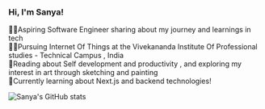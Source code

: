 <!--Simple bio-->

### Hi, I'm Sanya!

👩‍💻Aspiring Software Engineer sharing about my journey and learnings in tech </br>
👩‍🎓Pursuing Internet Of Things at the Vivekananda Institute Of Professional studies - Technical Campus , India </br>
🌷Reading about Self development and productivity , and exploring my interest in art through sketching and painting </br>
💭Currently learning about Next.js and backend technologies! </br>

<!--Github stats-->
![Sanya's GitHub stats](https://github-readme-stats.vercel.app/api?username=sanyab03&show_icons=true&theme=radical&hiderank=false)


